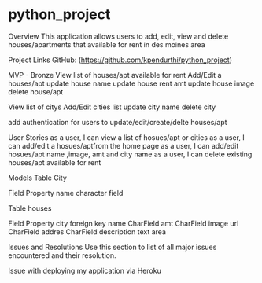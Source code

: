 # python_project
Overview
This application allows users to add, edit, view and delete houses/apartments that available for rent in des moines area

Project Links
GitHub: (https://github.com/kpendurthi/python_project)


MVP - Bronze
View list of houses/apt available for rent
Add/Edit a houses/apt 
update house name
update house rent amt
update house image 
delete house/apt


View list of citys
Add/Edit cities list
update city name
delete city


add authentication for users to update/edit/create/delte houses/apt 

User Stories
as a user, I can view a list of hosues/apt or cities
as a user, I can add/edit a hosues/aptfrom the home page
as a user, I can add/edit hosues/apt name ,image, amt and city name
as a user, I can delete existing houses/apt available for rent

Models
Table City

Field	Property
name	character field


Table houses

Field	Property
city	foreign key
name 	CharField
amt	CharField
image url	CharField
addres CharField
description	text area

Issues and Resolutions
Use this section to list of all major issues encountered and their resolution.

Issue with deploying my application via Heroku